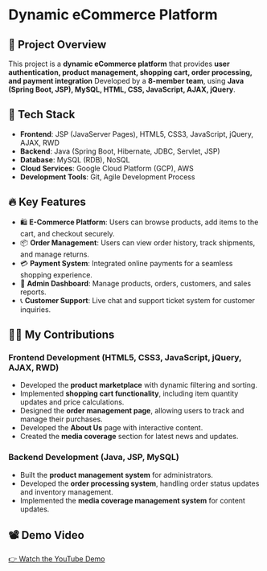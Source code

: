 # Dynamic eCommerce Platform

## 🌟 Project Overview
 This project is a **dynamic eCommerce platform** that provides **user authentication, product management, shopping cart, order processing, and payment integration** 
 Developed by a **8-member team**, using **Java (Spring Boot, JSP), MySQL, HTML, CSS, JavaScript, AJAX, jQuery**.


## 🚀 Tech Stack
- **Frontend**: JSP (JavaServer Pages), HTML5, CSS3, JavaScript, jQuery, AJAX, RWD
- **Backend**: Java (Spring Boot, Hibernate, JDBC, Servlet, JSP)
- **Database**: MySQL (RDB), NoSQL
- **Cloud Services**: Google Cloud Platform (GCP), AWS
- **Development Tools**: Git, Agile Development Process

## 🔥 Key Features
- 🛍️ **E-Commerce Platform**: Users can browse products, add items to the cart, and checkout securely.
- 📦 **Order Management**: Users can view order history, track shipments, and manage returns.
- 💳 **Payment System**: Integrated online payments for a seamless shopping experience.
- 🔧 **Admin Dashboard**: Manage products, orders, customers, and sales reports.
- 📞 **Customer Support**: Live chat and support ticket system for customer inquiries.

## 👨‍💻 My Contributions
### **Frontend Development (HTML5, CSS3, JavaScript, jQuery, AJAX, RWD)**
- Developed the **product marketplace** with dynamic filtering and sorting.
- Implemented **shopping cart functionality**, including item quantity updates and price calculations.
- Designed the **order management page**, allowing users to track and manage their purchases.
- Developed the **About Us** page with interactive content.
- Created the **media coverage** section for latest news and updates.

### **Backend Development (Java, JSP, MySQL)**
- Built the **product management system** for administrators.
- Developed the **order processing system**, handling order status updates and inventory management.
- Implemented the **media coverage management system** for content updates.


## 📽️ Demo Video
[👉 Watch the YouTube Demo](https://youtu.be/hMf2sOkSNbg?si=Hb5rZNibzhNKe3hW&t=1104)
